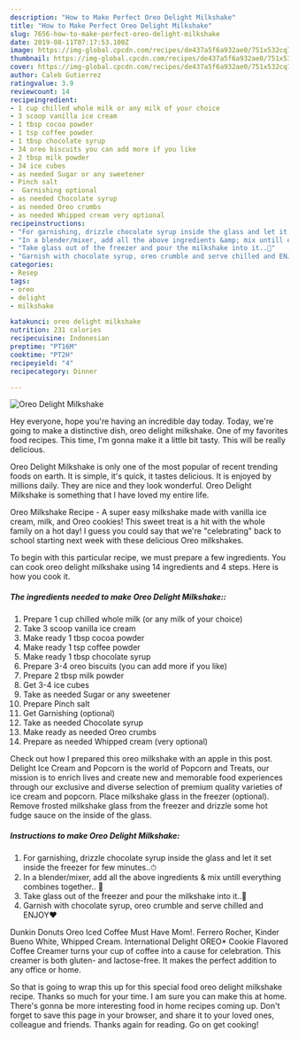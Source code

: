```yaml
---
description: "How to Make Perfect Oreo Delight Milkshake"
title: "How to Make Perfect Oreo Delight Milkshake"
slug: 7656-how-to-make-perfect-oreo-delight-milkshake
date: 2019-08-11T07:17:53.100Z
image: https://img-global.cpcdn.com/recipes/de437a5f6a932ae0/751x532cq70/oreo-delight-milkshake-recipe-main-photo.jpg
thumbnail: https://img-global.cpcdn.com/recipes/de437a5f6a932ae0/751x532cq70/oreo-delight-milkshake-recipe-main-photo.jpg
cover: https://img-global.cpcdn.com/recipes/de437a5f6a932ae0/751x532cq70/oreo-delight-milkshake-recipe-main-photo.jpg
author: Caleb Gutierrez
ratingvalue: 3.9
reviewcount: 14
recipeingredient:
- 1 cup chilled whole milk or any milk of your choice
- 3 scoop vanilla ice cream
- 1 tbsp cocoa powder
- 1 tsp coffee powder
- 1 tbsp chocolate syrup
- 34 oreo biscuits you can add more if you like
- 2 tbsp milk powder
- 34 ice cubes
- as needed Sugar or any sweetener
- Pinch salt
-  Garnishing optional
- as needed Chocolate syrup
- as needed Oreo crumbs
- as needed Whipped cream very optional
recipeinstructions:
- "For garnishing, drizzle chocolate syrup inside the glass and let it set inside the freezer for few minutes..⏱"
- "In a blender/mixer, add all the above ingredients &amp; mix untill everything combines together.. 💞"
- "Take glass out of the freezer and pour the milkshake into it..🙈"
- "Garnish with chocolate syrup, oreo crumble and serve chilled and ENJOY❤"
categories:
- Resep
tags:
- oreo
- delight
- milkshake

katakunci: oreo delight milkshake
nutrition: 231 calories
recipecuisine: Indonesian
preptime: "PT16M"
cooktime: "PT2H"
recipeyield: "4"
recipecategory: Dinner

---
```



![Oreo Delight Milkshake](https://img-global.cpcdn.com/recipes/de437a5f6a932ae0/751x532cq70/oreo-delight-milkshake-recipe-main-photo.jpg)

Hey everyone, hope you're having an incredible day today. Today, we're going to make a distinctive dish, oreo delight milkshake. One of my favorites food recipes. This time, I'm gonna make it a little bit tasty. This will be really delicious.

Oreo Delight Milkshake is only one of the most popular of recent trending foods on earth. It is simple, it's quick, it tastes delicious. It is enjoyed by millions daily. They are nice and they look wonderful. Oreo Delight Milkshake is something that I have loved my entire life.

Oreo Milkshake Recipe - A super easy milkshake made with vanilla ice cream, milk, and Oreo cookies! This sweet treat is a hit with the whole family on a hot day! I guess you could say that we&#39;re &#34;celebrating&#34; back to school starting next week with these delicious Oreo milkshakes.


To begin with this particular recipe, we must prepare a few ingredients. You can cook oreo delight milkshake using 14 ingredients and 4 steps. Here is how you cook it.

##### The ingredients needed to make Oreo Delight Milkshake::

1. Prepare 1 cup chilled whole milk (or any milk of your choice)
1. Take 3 scoop vanilla ice cream
1. Make ready 1 tbsp cocoa powder
1. Make ready 1 tsp coffee powder
1. Make ready 1 tbsp chocolate syrup
1. Prepare 3-4 oreo biscuits (you can add more if you like)
1. Prepare 2 tbsp milk powder
1. Get 3-4 ice cubes
1. Take as needed Sugar or any sweetener
1. Prepare Pinch salt
1. Get  Garnishing (optional)
1. Take as needed Chocolate syrup
1. Make ready as needed Oreo crumbs
1. Prepare as needed Whipped cream (very optional)


Check out how I prepared this oreo milkshake with an apple in this post. Delight Ice Cream and Popcorn is the world of Popcorn and Treats, our mission is to enrich lives and create new and memorable food experiences through our exclusive and diverse selection of premium quality varieties of ice cream and popcorn. Place milkshake glass in the freezer (optional). Remove frosted milkshake glass from the freezer and drizzle some hot fudge sauce on the inside of the glass. 

##### Instructions to make Oreo Delight Milkshake:

1. For garnishing, drizzle chocolate syrup inside the glass and let it set inside the freezer for few minutes..⏱
1. In a blender/mixer, add all the above ingredients &amp; mix untill everything combines together.. 💞
1. Take glass out of the freezer and pour the milkshake into it..🙈
1. Garnish with chocolate syrup, oreo crumble and serve chilled and ENJOY❤


Dunkin Donuts Oreo Iced Coffee Must Have Mom!. Ferrero Rocher, Kinder Bueno White, Whipped Cream. International Delight OREO* Cookie Flavored Coffee Creamer turns your cup of coffee into a cause for celebration. This creamer is both gluten- and lactose-free. It makes the perfect addition to any office or home. 

So that is going to wrap this up for this special food oreo delight milkshake recipe. Thanks so much for your time. I am sure you can make this at home. There's gonna be more interesting food in home recipes coming up. Don't forget to save this page in your browser, and share it to your loved ones, colleague and friends. Thanks again for reading. Go on get cooking!
